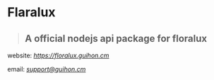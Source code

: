 # Flaralux

> ## **A official  nodejs api package for floralux**

website: *https://floralux.guihon.cm*

email: *support@guihon.cm*
